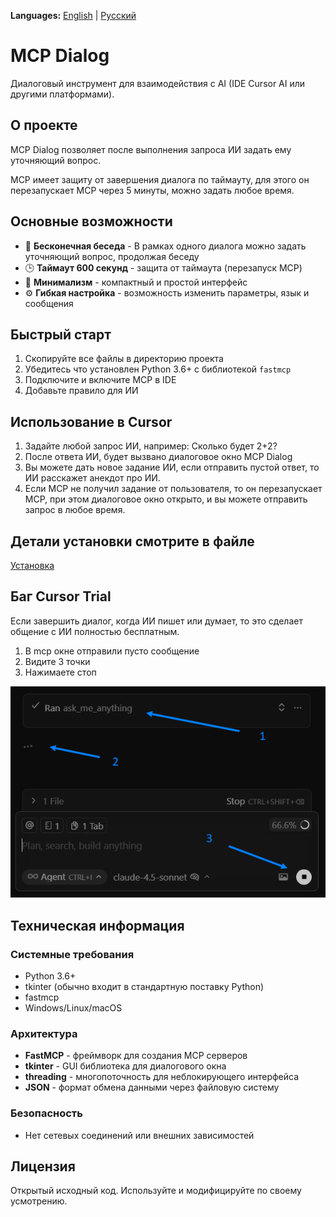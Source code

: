 **Languages:** [English](README.md) | [Русский](README_ru.md)

# MCP Dialog

Диалоговый инструмент для взаимодействия с AI (IDE Cursor AI или другими платформами).

## О проекте

MCP Dialog позволяет после выполнения запроса ИИ задать ему уточняющий вопрос.

MCP имеет защиту от завершения диалога по таймауту, для этого он перезапускает MCP через 5 минуты, можно задать любое время.

## Основные возможности

- 🔄 **Бесконечная беседа** - В рамках одного диалога можно задать уточняющий вопрос, продолжая беседу
- 🕒 **Таймаут 600 секунд** - защита от таймаута (перезапуск MCP)
- 🎨 **Минимализм** - компактный и простой интерфейс
- ⚙️ **Гибкая настройка** - возможность изменить параметры, язык и сообщения

## Быстрый старт

1. Скопируйте все файлы в директорию проекта
2. Убедитесь что установлен Python 3.6+ с библиотекой `fastmcp`
3. Подключите и включите MCP в IDE
4. Добавьте правило для ИИ

## Использование в Cursor

1. Задайте любой запрос ИИ, например: Сколько будет 2+2?
2. После ответа ИИ, будет вызвано диалоговое окно MCP Dialog
3. Вы можете дать новое задание ИИ, если отправить пустой ответ, то ИИ расскажет анекдот про ИИ.
4. Если MCP не получил задание от пользователя, то он перезапускает MCP, при этом диалоговое окно открыто, и вы можете отправить запрос в любое время.

## Детали установки смотрите в файле
[Установка](install_ru.md)

## Баг Cursor Trial

Если завершить диалог, когда ИИ пишет или думает, то это сделает общение с ИИ полностью бесплатным.
1. В mcp окне отправили пусто сообщение
2. Видите 3 точки
3. Нажимаете стоп

![Когда нажать стоп](./when-to-stop.png)


## Техническая информация

### Системные требования

- Python 3.6+
- tkinter (обычно входит в стандартную поставку Python)
- fastmcp
- Windows/Linux/macOS

### Архитектура

- **FastMCP** - фреймворк для создания MCP серверов
- **tkinter** - GUI библиотека для диалогового окна  
- **threading** - многопоточность для неблокирующего интерфейса
- **JSON** - формат обмена данными через файловую систему

### Безопасность

- Нет сетевых соединений или внешних зависимостей

## Лицензия

Открытый исходный код. Используйте и модифицируйте по своему усмотрению.

